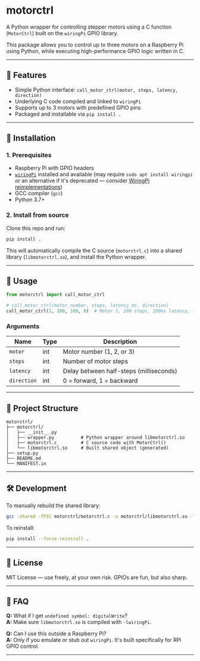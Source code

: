 # motorctrl

A Python wrapper for controlling stepper motors using a C function (`MotorCtrl`) built on the `wiringPi` GPIO library.

This package allows you to control up to three motors on a Raspberry Pi using Python, while executing high-performance GPIO logic written in C.

---

## 🚀 Features

- Simple Python interface: `call_motor_ctrl(motor, steps, latency, direction)`
- Underlying C code compiled and linked to `wiringPi`
- Supports up to 3 motors with predefined GPIO pins
- Packaged and installable via `pip install .`

---

## 🔧 Installation

### 1. Prerequisites

- Raspberry Pi with GPIO headers
- [`wiringPi`](http://wiringpi.com) installed and available (may require `sudo apt install wiringpi` or an alternative if it's deprecated — consider [WiringPi reimplementations](https://github.com/WiringPi/WiringPi))
- GCC compiler (`gcc`)
- Python 3.7+

### 2. Install from source

Clone this repo and run:

```bash
pip install .
```

This will automatically compile the C source (`motorctrl.c`) into a shared library (`libmotorctrl.so`), and install the Python wrapper.

---

## 🧪 Usage

```python
from motorctrl import call_motor_ctrl

# call_motor_ctrl(motor_number, steps, latency_ms, direction)
call_motor_ctrl(1, 200, 100, 0)  # Motor 1, 200 steps, 100ms latency, forward
```

### Arguments

| Name       | Type | Description                             |
|------------|------|-----------------------------------------|
| `motor`    | int  | Motor number (1, 2, or 3)               |
| `steps`    | int  | Number of motor steps                   |
| `latency`  | int  | Delay between half-steps (milliseconds) |
| `direction`| int  | 0 = forward, 1 = backward               |

---

## 📁 Project Structure

```
motorctrl/
├── motorctrl/
│   ├── __init__.py
│   ├── wrapper.py          # Python wrapper around libmotorctrl.so
│   ├── motorctrl.c         # C source code with MotorCtrl()
│   └── libmotorctrl.so     # Built shared object (generated)
├── setup.py
├── README.md
└── MANIFEST.in
```

---

## 🛠 Development

To manually rebuild the shared library:

```bash
gcc -shared -fPIC motorctrl/motorctrl.c -o motorctrl/libmotorctrl.so -lwiringPi
```

To reinstall:

```bash
pip install --force-reinstall .
```

---

## 📜 License

MIT License — use freely, at your own risk. GPIOs are fun, but also sharp.

---

## 🙋 FAQ

**Q:** What if I get `undefined symbol: digitalWrite`?  
**A:** Make sure `libmotorctrl.so` is compiled with `-lwiringPi`.

**Q:** Can I use this outside a Raspberry Pi?  
**A:** Only if you emulate or stub out `wiringPi`. It's built specifically for RPi GPIO control.

---
